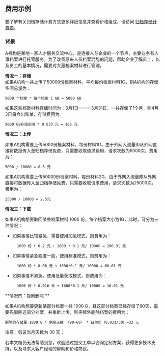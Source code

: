 ## 费用示例
要了解有关归档存储计费方式更多详细信息并查看价格组成，请访问 [归档存储计费项](https://www.qcloud.com/document/product/572/8736?!preview&lang=zh)。

### 背景
A机构是某地一家人才服务交流中心，是连接人与企业的一个节点，主要业务有人事档案进行托管服务，为了改善原来人员档案混乱的问题，帮助企业了解员工，以及员工的基本情况，需要对大量档案材料进行管理。

**情况一：存储**  
如果A机构一共上传了50000份档案材料，平均每份档案材料1G，则A机构的存储空间总量为：

	5000 个档案 * 每个档案 1 GB = 5000 GB	
		
如果这些档案材料存储时间为：3月1日———3月31日，一共存储了1个月，则4月3日将会出账单，存储费用为:

	5000 GB存储空间 * 0.033 元 = 165 元		

**情况二：上传**

如果A机构需要上传5000份档案材料，每份材料1G，由于外网入流量即从外网直接将数据传入至归档存储免费，只需要收取请求费用，请求次数为5000次，费用为：

	5000 / 10000 = 0.5 元

如果A机构需要上传50000份档案材料，每份材料2G，由于外网入流量即从外网直接将数据传入至归档存储免费，只需要收取请求费用，请求次数为25000次，费用为：

	25000 / 10000 = 2.5元

**情况三：下载**

如果A机构想要取回某些档案材料 1000 份，每个档案大小为1G，此时，可分为三种情况：

- 如果事情比较紧急，需要使用加急模式，则费用为：

		1000 份 * 0.2 元 + 1000 * 0.1 元/ 10000 = 200.01 元
		
- 如果事情紧急程度一般，使用标准模式，则费用为：

		1000 份 * 0.06 元 + 1000*0.1 元/ 10000 = 60.01 元
		
- 如果事情不紧急，使用批量获取模式，则费用为：	
		
		1000 份 * 0.016 元 + 1000*0.1 元/ 10000 = 16.01 元
		
**情况四：提前删除	**	

如果A机构想要更新某部分档案一共 1000 G，且这部分档案已经存储了60天，需要先删除这部分档案，并重新上传，则需额外删除档案的费用为：

	删除的存储量 1000 G * 剩余天数 （90-60） * 日单价（0.033/30）=33 元

注意：假设当月天数为 30 天；




若本文档仍无法帮助到您，欢迎通过提交工单以咨询定制方案，获得更多技术支持，以及寻求大客户经理的帮助和价格商议。



